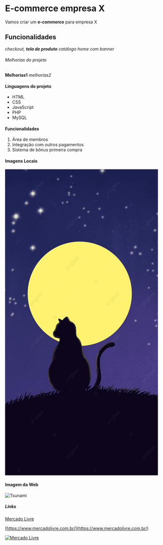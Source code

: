 # E-commerce empresa X

Vamos criar um **e-commerce** para empresa X

## Funcionalidades

_checkout, **tela de produto** catálogo home com banner_

###### Melhorias do projeto

__Melhorias1__ _melhorias2_

#### Linguagens do projeto

* HTML
* CSS
* JavaScript
* PHP
* MySQL

#### Funcionalidades

1. Área de membros
2. Integração com outros pagamentos
3. Sistema de bônus primeira compra

#### Imagens Locais 

![Gato a noite ](assets/Image/fundo.jpg)

#### Imagem da Web

![Tsunami](https://t.ctcdn.com.br/_wtY0jEgWGyKny25qDCuNMdgrOc=/640x360/smart/i822753.jpeg)


##### Links

[Mercado Livre](https://www.mercadolivre.com.br/)

[https://www.mercadolivre.com.br/](https://www.mercadolivre.com.br/)


[![Mercado Livre](https://s2.glbimg.com/Bu6upvmSg6SRv0za635uXphThKo=/620x430/e.glbimg.com/og/ed/f/original/2020/03/28/mercado-livre.jpg)](https://www.mercadolivre.com.br/)